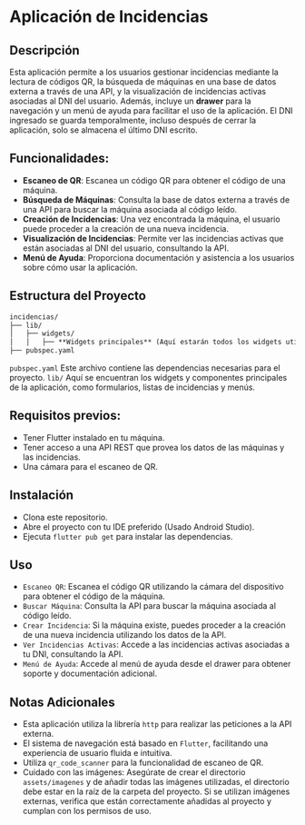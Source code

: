 # Aplicación de Incidencias

## Descripción
Esta aplicación permite a los usuarios gestionar incidencias mediante la lectura de códigos QR, la búsqueda de máquinas en una base de datos externa a través de una API, y la visualización de incidencias activas asociadas al DNI del usuario. Además, incluye un **drawer** para la navegación y un menú de ayuda para facilitar el uso de la aplicación. El DNI ingresado se guarda temporalmente, incluso después de cerrar la aplicación, solo se almacena el último DNI escrito.


## Funcionalidades:
- **Escaneo de QR**: Escanea un código QR para obtener el código de una máquina.
- **Búsqueda de Máquinas**: Consulta la base de datos externa a través de una API para buscar la máquina asociada al código leído.
- **Creación de Incidencias**: Una vez encontrada la máquina, el usuario puede proceder a la creación de una nueva incidencia.
- **Visualización de Incidencias**: Permite ver las incidencias activas que están asociadas al DNI del usuario, consultando la API.
- **Menú de Ayuda**: Proporciona documentación y asistencia a los usuarios sobre cómo usar la aplicación.

## Estructura del Proyecto

  ```Markdown
  incidencias/
  ├── lib/
  │   ├── widgets/
  │   │   ├── **Widgets principales** (Aquí estarán todos los widgets utilizados en la aplicación, cada uno en su respectiva carpeta)
  ├── pubspec.yaml
  ```
`pubspec.yaml`
Este archivo contiene las dependencias necesarias para el proyecto.
`lib/`
Aquí se encuentran los widgets y componentes principales de la aplicación, como formularios, listas de incidencias y menús.

## Requisitos previos:

- Tener Flutter instalado en tu máquina.
- Tener acceso a una API REST que provea los datos de las máquinas y las incidencias.
- Una cámara para el escaneo de QR.

## Instalación

- Clona este repositorio.
- Abre el proyecto con tu IDE preferido (Usado Android Studio).
- Ejecuta `flutter pub get` para instalar las dependencias.

## Uso

- `Escaneo QR`: Escanea el código QR utilizando la cámara del dispositivo para obtener el código de la máquina.
- `Buscar Máquina`: Consulta la API para buscar la máquina asociada al código leído.
- `Crear Incidencia`: Si la máquina existe, puedes proceder a la creación de una nueva incidencia utilizando los datos de la API.
- `Ver Incidencias Activas`: Accede a las incidencias activas asociadas a tu DNI, consultando la API.
- `Menú de Ayuda`: Accede al menú de ayuda desde el drawer para obtener soporte y documentación adicional.

## Notas Adicionales
- Esta aplicación utiliza la librería `http` para realizar las peticiones a la API externa.
- El sistema de navegación está basado en `Flutter`, facilitando una experiencia de usuario fluida e intuitiva.
- Utiliza `qr_code_scanner` para la funcionalidad de escaneo de QR.
- Cuidado con las imágenes: Asegúrate de crear el directorio `assets/imagenes` y de añadir todas las imágenes utilizadas, el directorio debe estar en la raíz de la carpeta del proyecto. Si se utilizan imágenes externas, verifica que están correctamente añadidas al proyecto y cumplan con los permisos de uso.
